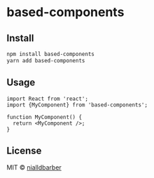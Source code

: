 # based-components

## Install

```bash
npm install based-components
yarn add based-components
```

## Usage

```tsx
import React from 'react';
import {MyComponent} from 'based-components';

function MyComponent() {
  return <MyComponent />;
}
```

## License

MIT © [nialldbarber](https://github.com/nialldbarber)
